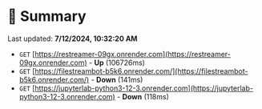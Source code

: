 # 📖 Summary
Last updated: **7/12/2024, 10:32:20 AM**

- `GET` [https://restreamer-09gx.onrender.com](https://restreamer-09gx.onrender.com) - **Up** (106726ms)
- `GET` [https://filestreambot-b5k6.onrender.com/](https://filestreambot-b5k6.onrender.com/) - **Down** (141ms)
- `GET` [https://jupyterlab-python3-12-3.onrender.com](https://jupyterlab-python3-12-3.onrender.com) - **Down** (118ms)
